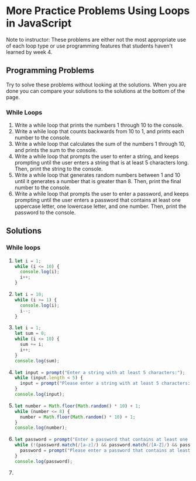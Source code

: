 <h1>More Practice Problems Using Loops in JavaScript</h1>

Note to instructor: These problems are either not the most appropriate use of each loop type or use programming features that students haven't learned by week 4.

## Programming Problems

Try to solve these problems without looking at the solutions. When you are done you can compare your solutions to the solutions at the bottom of the page.

### While Loops

1. Write a while loop that prints the numbers 1 through 10 to the console.
2. Write a while loop that counts backwards from 10 to 1, and prints each number to the console.
3. Write a while loop that calculates the sum of the numbers 1 through 10, and prints the sum to the console.
4. Write a while loop that prompts the user to enter a string, and keeps  prompting until the user enters a string that is at least 5 characters  long. Then, print the string to the console.
5. Write a while loop that generates random numbers between 1 and 10 until  it generates a number that is greater than 8. Then, print the final  number to the console.
6. Write a while loop that prompts the user to enter a password, and keeps  prompting until the user enters a password that contains at least one  uppercase letter, one lowercase letter, and one number. Then, print the  password to the console.



## Solutions

### While loops

1. ```JavaScript
   let i = 1;
   while (i <= 10) {
     console.log(i);
     i++;
   }
   ```

2. ```javascript
   let i = 10;
   while (i >= 1) {
     console.log(i);
     i--;
   }
   ```

3. ```JavaScript
   let i = 1;
   let sum = 0;
   while (i <= 10) {
     sum += i;
     i++;
   }
   console.log(sum);
   ```

   

4. ```javascript
   let input = prompt("Enter a string with at least 5 characters:");
   while (input.length < 5) {
     input = prompt("Please enter a string with at least 5 characters:");
   }
   console.log(input);
   ```

5. ```JavaScript
   let number = Math.floor(Math.random() * 10) + 1;
   while (number <= 8) {
     number = Math.floor(Math.random() * 10) + 1;
   }
   console.log(number);
   
   ```

6. ```JavaScript
   let password = prompt("Enter a password that contains at least one uppercase letter, one lowercase letter, and one number:");
   while (!(password.match(/[a-z]/) && password.match(/[A-Z]/) && password.match(/[0-9]/))) {
     password = prompt("Please enter a password that contains at least one uppercase letter, one lowercase letter, and one number:");
   }
   console.log(password);
   ```

7. 

